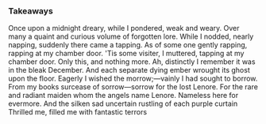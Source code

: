 ### Takeaways

Once upon a midnight dreary, while I pondered, weak and weary. Over many a
quaint and curious volume of forgotten lore. While I nodded, nearly napping,
suddenly there came a tapping. As of some one gently rapping, rapping at my
chamber door. 'Tis some visiter, I muttered, tapping at my chamber door. Only
this, and nothing more. Ah, distinctly I remember it was in the bleak December.
And each separate dying ember wrought its ghost upon the floor. Eagerly I wished
the morrow;—vainly I had sought to borrow. From my books surcease of
sorrow—sorrow for the lost Lenore. For the rare and radiant maiden whom the
angels name Lenore. Nameless here for evermore. And the silken sad uncertain
rustling of each purple curtain Thrilled me, filled me with fantastic terrors
